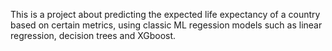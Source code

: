 This is a project about predicting the expected life expectancy of a country based on certain metrics, using classic ML regession models  such as linear regression, decision trees and XGboost.
